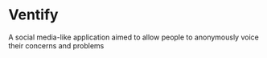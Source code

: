 # Ventify
A social media-like application aimed to allow people to anonymously voice their concerns and problems